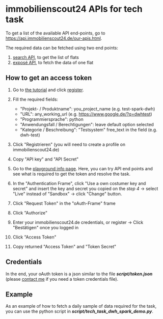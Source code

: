 # immobilienscout24 APIs for tech task

To get a list of the available API end-points, go to <a href="https://api.immobilienscout24.de/our-apis.html" target="_blank">https://api.immobilienscout24.de/our-apis.html</a>.

The required data can be fetched using two end points:
1. <a href="https://api.immobilienscout24.de/our-apis/search.html" target="_blank">search API</a>, to get the list of flats
2. <a href="https://api.immobilienscout24.de/our-apis/expose.html" target="_blank">exposé API</a>, to fetch the data of one flat

## How to get an access token

1. Go to <a href="https://api.immobilienscout24.de/useful/tutorials-sdks-plugins/tutorial-customer-website.html" target="_blank">the tutorial</a> and click <a href="https://rest.immobilienscout24.de/restapi/security/registration" target="_blank">register</a>.

2. Fill the required fields:

	- "Projekt- / Produktname": you_project_name (e.g. test-spark-dwh)
	- "URL": any_working_url (e.g. https://www.google.de/?q=dwhtest)
	- "Programmiersprache": python
	- "Anwendungsfall / Berechtigungen": leave default option selected
	- "Kategorie / Beschreibung": "Testsystem" free_text in the field (e.g. dwh-test)

3. Click "Registrieren" (you will need to create a profile on immobilienscout24.de)

4. Copy "API key" and "API Secret"

5. Go to the <a href="https://api.immobilienscout24.de/get-started/playground.html" target="_blank">playground info page</a>. Here, you can try API end points and see what is required to get the token and resolve the task.

6. In the "Authentication Frame", click "Use a own costumer key and secret" and insert the key and secret you copied on the <i>step 4</i> -> select "Live" instead of "Sandbox" -> click "Change" button.

7. Click "Request Token" in the "oAuth-Frame" frame

8. Click "Authorize"

9. Enter your immobilienscout24.de credentials, or register -> Click "Bestätigen" once you logged in

10. Click "Access Token"

11. Copy returned "Access Token" and "Token Secret"

## Credentials

In the end, your oAuth token is a json similar to the file <strong><em>script/token.json</em></strong> (please <a href="mailto:dmitry.kisler@affinitas.de" target="_blank">contact me</a> if you need a token credentials file).

## Example

As an example of how to fetch a daily sample of data required for the task, you can use the python script in <strong><em>script/tech_task_dwh_spark_demo.py</em></strong>.
